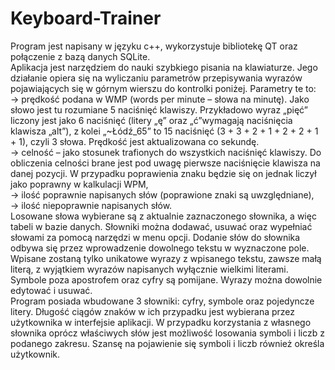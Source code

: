 # Keyboard-Trainer
Program jest napisany w języku c++, wykorzystuje bibliotekę QT oraz połączenie z bazą danych SQLite.  
Aplikacja jest narzędziem do nauki szybkiego pisania na klawiaturze. Jego działanie opiera się na wyliczaniu parametrów przepisywania wyrazów pojawiających się w górnym wierszu do kontrolki poniżej. Parametry te to:  
→ prędkość podana w WMP (words per minute – słowa na minutę). Jako słowo jest tu rozumiane 5 naciśnięć klawiszy. Przykładowo wyraz „pięć” liczony jest jako 6 naciśnięć (litery „ę” oraz „ć”wymagają naciśnięcia klawisza „alt”), z kolei „~Łódź_65” to 15 naciśnięć (3 + 3 + 2 + 1 + 2 + 2 + 1 + 1), czyli 3 słowa. Prędkość jest aktualizowana co sekundę.  
→ celność – jako stosunek trafionych do wszystkich naciśnięć klawiszy. Do obliczenia celności brane jest pod uwagę pierwsze naciśnięcie klawisza na danej pozycji. W przypadku poprawienia znaku będzie się on jednak liczył jako poprawny w kalkulacji WPM,  
→ ilość poprawnie napisanych słów (poprawione znaki są uwzględniane),  
→ ilość niepoprawnie napisanych słów.  
Losowane słowa wybierane są z aktualnie zaznaczonego słownika, a więc tabeli w bazie danych. Słowniki można dodawać, usuwać oraz wypełniać słowami za pomocą narzędzi w menu opcji. Dodanie słów do słownika odbywa się przez wprowadzenie dowolnego tekstu w wyznaczone pole. Wpisane zostaną tylko unikatowe wyrazy z wpisanego tekstu, zawsze małą literą, z wyjątkiem wyrazów napisanych wyłącznie wielkimi literami. Symbole poza apostrofem oraz cyfry są pomijane. Wyrazy można dowolnie edytować i usuwać.  
Program posiada wbudowane 3 słowniki: cyfry, symbole oraz pojedyncze litery. Długość ciągów znaków w ich przypadku jest wybierana przez użytkownika w interfejsie aplikacji. W przypadku korzystania z własnego słownika oprócz właściwych słów jest możliwość losowania symboli i liczb z podanego zakresu. Szansę na pojawienie się symboli i liczb również określa użytkownik.
